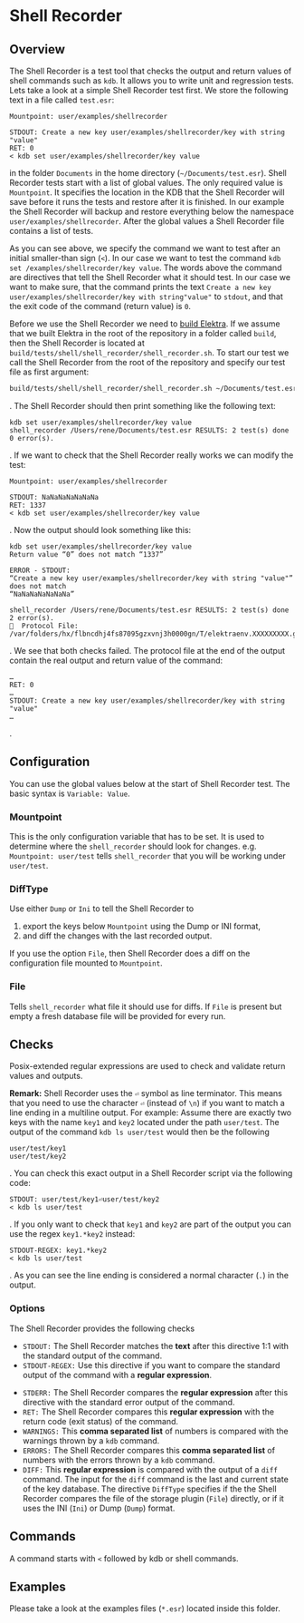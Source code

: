 # Shell Recorder

## Overview

The Shell Recorder is a test tool that checks the output and return values of shell commands such as `kdb`. It allows you to write unit and
regression tests. Lets take a look at a simple Shell Recorder test first. We store the following text in a file called `test.esr`:

```
Mountpoint: user/examples/shellrecorder

STDOUT: Create a new key user/examples/shellrecorder/key with string "value"
RET: 0
< kdb set user/examples/shellrecorder/key value
```

in the folder `Documents` in the home directory (`~/Documents/test.esr`). Shell Recorder tests start with a list of global values. The only
required value is `Mountpoint`. It specifies the location in the KDB that the Shell Recorder will save before it runs the tests and restore
after it is finished. In our example the Shell Recorder will backup and restore everything below the namespace
`user/examples/shellrecorder`. After the global values a Shell Recorder file contains a list of tests.

As you can see above, we specify the command we want to test after an initial smaller-than sign (`<`). In our case we want to test the
command `kdb set /examples/shellrecorder/key value`. The words above the command are directives that tell the Shell Recorder what it should
test. In our case we want to make sure, that the command prints the text
`Create a new key user/examples/shellrecorder/key with string"value"` to `stdout`, and that the exit code of the command (return value)
is `0`.

Before we use the Shell Recorder we need to [build Elektra](/doc/COMPILE.md). If we assume that we built Elektra in the root of the
repository in a folder called `build`, then the Shell Recorder is located at `build/tests/shell/shell_recorder/shell_recorder.sh`. To start
our test we call the Shell Recorder from the root of the repository and specify our test file as first argument:

```sh
build/tests/shell/shell_recorder/shell_recorder.sh ~/Documents/test.esr
```

. The Shell Recorder should then print something like the following text:

```
kdb set user/examples/shellrecorder/key value
shell_recorder /Users/rene/Documents/test.esr RESULTS: 2 test(s) done 0 error(s).
```

. If we want to check that the Shell Recorder really works we can modify the test:

```
Mountpoint: user/examples/shellrecorder

STDOUT: NaNaNaNaNaNaNa
RET: 1337
< kdb set user/examples/shellrecorder/key value
```

. Now the output should look something like this:

```
kdb set user/examples/shellrecorder/key value
Return value “0” does not match “1337”

ERROR - STDOUT:
“Create a new key user/examples/shellrecorder/key with string "value"”
does not match
“NaNaNaNaNaNaNa”

shell_recorder /Users/rene/Documents/test.esr RESULTS: 2 test(s) done 2 error(s).
📕  Protocol File: /var/folders/hx/flbncdhj4fs87095gzxvnj3h0000gn/T/elektraenv.XXXXXXXXX.gWyTCr2O
```

. We see that both checks failed. The protocol file at the end of the output contain the real output and  return value of the command:

```
…
RET: 0
…
STDOUT: Create a new key user/examples/shellrecorder/key with string "value"
…
```

.

## Configuration

You can use the global values below at the start of Shell Recorder test. The basic syntax is `Variable: Value`.

### Mountpoint

This is the only configuration variable that has to be set. It is used to determine where the `shell_recorder` should look for changes.
e.g. `Mountpoint: user/test` tells `shell_recorder` that you will be working under `user/test`.

### DiffType

Use either `Dump` or `Ini` to tell the Shell Recorder to

1. export the keys below `Mountpoint` using the Dump or INI format,
2. and diff the changes with the last recorded output.

If you use the option `File`, then Shell Recorder does a diff on the configuration file mounted to `Mountpoint`.

### File

Tells `shell_recorder` what file it should use for diffs.
If `File` is present but empty a fresh database file will be provided for every run.

## Checks

Posix-extended regular expressions are used to check and validate return values and outputs.

**Remark:** Shell Recorder uses the `⏎` symbol as line terminator. This means that you need to use the character `⏎` (instead of `\n`) if
you want to match a line ending in a multiline output. For example: Assume there are exactly two keys with the name `key1` and `key2`
located under the path `user/test`. The output of the command `kdb ls user/test` would then be the following

```
user/test/key1
user/test/key2
```

. You can check this exact output in a Shell Recorder script via the following code:

```
STDOUT: user/test/key1⏎user/test/key2
< kdb ls user/test
```

. If you only want to check that `key1` and `key2` are part of the output you can use the regex `key1.*key2` instead:

```
STDOUT-REGEX: key1.*key2
< kdb ls user/test
```

. As you can see the line ending is considered  a normal character (`.`) in the output.

### Options

The Shell Recorder provides the following checks

- `STDOUT:` The Shell Recorder matches the **text** after this directive 1:1 with the standard output of the command.
- `STDOUT-REGEX:` Use this directive if you want to compare the standard output of the command with a **regular expression**.
* `STDERR:` The Shell Recorder compares the **regular expression** after this directive with the standard error output of the command.
* `RET:` The Shell Recorder compares this **regular expression** with the return code (exit status) of the command.
* `WARNINGS:` This **comma separated list** of numbers is compared with the warnings thrown by a `kdb` command.
* `ERRORS:` The Shell Recorder compares this **comma separated list** of numbers with the errors thrown by a `kdb` command.
* `DIFF:` This **regular expression** is compared with the output of a `diff` command. The input for the `diff` command is the last and current state of the key database. The directive `DiffType` specifies if the the Shell Recorder compares the file of the storage plugin (`File`) directly, or if it uses the INI (`Ini`) or Dump (`Dump`) format.

## Commands

A command starts with `<` followed by kdb or shell commands.

## Examples

Please take a look at the examples files (`*.esr`) located inside this folder.
